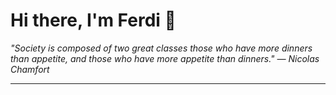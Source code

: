 <h1>Hi there, I'm Ferdi 👋</h1>

<p><em>
  "Society is composed of two great classes those who have more dinners than appetite, and those who have more appetite than dinners." — Nicolas Chamfort
</em></p>

---
